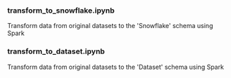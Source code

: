 ### transform_to_snowflake.ipynb
Transform data from original datasets to the 'Snowflake' schema using Spark

### transform_to_dataset.ipynb
Transform data from original datasets to the 'Dataset' schema using Spark